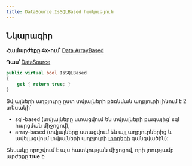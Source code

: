 ```yaml
---
title: DataSource.IsSQLBased հատկություն
---
```


## Նկարագիր

**Համարժեքը 4x-ում՝** [Data.ArrayBased](https://armsoft.github.io/as4x-docs/HTM/ProgrGuide/Functions/ASDATA/ArrayBased.html)

**Դաս՝** [DataSource](../ds.md)

```c#
public virtual bool IsSQLBased
{
    get { return true; }
}
```

Տվյալների աղբյուրը ըստ տվյալների բեռնման աղբյուրի լինում է 2 տեսակի՝
- sql-based (տվյալները ստացվում են տվյալների բազայից՝ sql հարցման միջոցով),
- array-based (տվյալները ստացվում են այլ աղբյուրներից և ավելացվում տվյալների աղբյուրի [տողերի](Rows.md) զանգվածին):
  
Տեսակը որոշվում է այս հատկության միջոցով, որի լռությամբ արժեքը **true** է։
